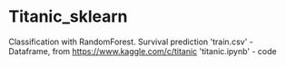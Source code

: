 # Titanic_sklearn
Classification with RandomForest.
Survival prediction
'train.csv' - Dataframe, from https://www.kaggle.com/c/titanic
'titanic.ipynb' - code
